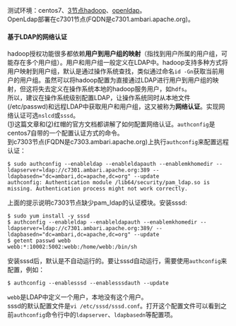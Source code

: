 测试环境：centos7、[3节点hadoop](https://imaidata.github.io/blog/ambari_centos/)、[openldap](https://imaidata.github.io/blog/ldap/)。  
OpenLdap部署在c7301节点(FQDN是c7301.ambari.apache.org)。  
#### 基于LDAP的网络认证
hadoop授权功能很多都依赖**用户到用户组的映射**（指找到用户所属的用户组，可能存在多个用户组）。用户和用户组一般定义在LDAP中。hadoop支持多种方式将用户映射到用户组，默认是通过操作系统查找，类似通过命名`id -Gn`获取当前用户的用户组。虽然可以将hadoop配置为直接通过LDAP进行用户到用户组的映射，但这将失去定义在操作系统本地的hadoop服务用户，如`hdfs`。  
所以，建议在操作系统级别配置LDAP，让操作系统同时从本地文件(/etc/passwd)和远程LDAP中获取用户和用户组，这又被称为**网络认证**。实现网络认证可选`nslcd`或`sssd`。  
([1](https://www.certdepot.net/ldap-client-configuration-authconfig/))这篇文章和([2](https://access.redhat.com/documentation/en-US/Red_Hat_Enterprise_Linux/7/html/System-Level_Authentication_Guide/authconfig-ldap.html))红帽的官方文档都讲解了如何配置网络认证。`authconfig`是centos7自带的一个配置认证方式的命令。  
到c7303节点(FQDN是c7303.ambari.apache.org)上执行`authconfig`来配置远程认证：
```
$ sudo authconfig --enableldap --enableldapauth --enablemkhomedir --ldapserver=ldap://c7301.ambari.apache.org:389 --ldapbasedn="dc=ambari,dc=apache,dc=org" --update
authconfig: Authentication module /lib64/security/pam_ldap.so is missing. Authentication process might not work correctly.
```
上面的提示说明c7303节点缺少pam_ldap的认证模块。安装sssd:
```
$ sudo yum install -y sssd
$ authconfig --enableldap --enableldapauth --enablemkhomedir --ldapserver=ldap://c7301.ambari.apache.org:389/ --ldapbasedn="dc=ambari,dc=apache,dc=org" --update
$ getent passwd webb                               
webb:*:10002:5002:webb:/home/webb:/bin/sh
```
安装sssd后，默认是不自动运行的。要让sssd自动运行，需要使用`authconfig`来配置，例如：
```
$ authconfig --enablesssd --enablesssdauth --update
```
`webb`是LDAP中定义一个用户，本地没有这个用户。  
sssd的默认配置文件是`vi /etc/sssd/sssd.conf`。打开这个配置文件可以看到之前`authconfig`命令行中的`ldapserver`、`ldapbasedn`等配置项。  